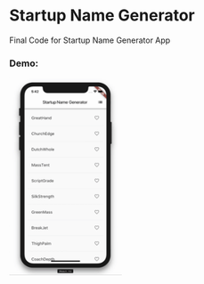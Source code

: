 # Startup Name Generator

Final Code for Startup Name Generator App

### Demo:
<img width="40%" src="https://github.com/rebeccacxy/flutter-curriculum/blob/main/startup-name-generator-part2/startupnamegenerator%20demo.gif"></img>
